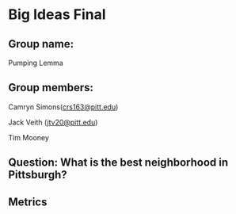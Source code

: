 # Big Ideas Final

## Group name: 
Pumping Lemma

## Group members:

Camryn Simons(crs163@pitt.edu)

Jack Veith (jtv20@pitt.edu)

Tim Mooney

## Question: What is the best neighborhood in Pittsburgh?

## Metrics

